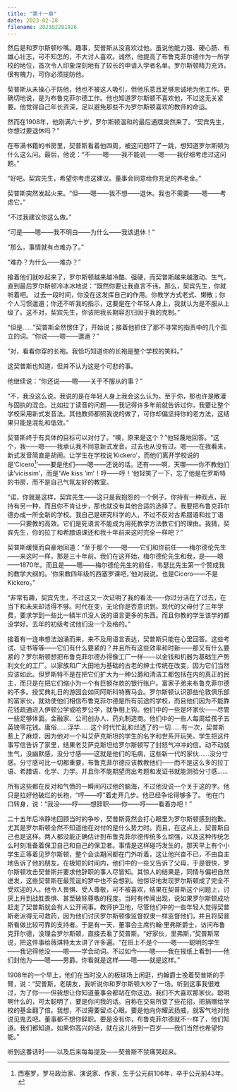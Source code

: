 ```yaml
---
title: "第十一章"
date: 2023-02-28
filename: 202302281926
---
```

然后是和罗尔斯顿吵嘴。趣事，契普斯从没喜欢过他。虽说他能力强、硬心肠、有雄心壮志，可不知怎的，不大讨人喜欢。诚然，他提高了布鲁克菲尔德作为一所学校的地位，首次令人印象深刻地有了较长的申请入学者名单。罗尔斯顿精力充沛，很有魄力，可你必须提防他。

契普斯从未操心于防他，他也不被这人吸引，但他乐意且足够忠诚地为他工作。更确切地说，是为布鲁克菲尔德工作。他也知道罗尔斯顿不喜欢他，不过这无关紧要。他觉得自己年长资深，足以避免那些不为罗尔斯顿喜欢的教师的命运。

然而在1908年，他刚满六十岁，罗尔斯顿温和的最后通牒突然来了。“契宾先生，你想过要退休吗？”

在布满书籍的书房里，契普斯看着他四周，被这问题吓了一跳，想知道罗尔斯顿为什么这么问。最后，他说：“不——嗯——我不能说——嗯——我仔细考虑过这问题。”

“好吧。契宾先生，希望你考虑这建议。董事会同意给你充足的养老金。”

契普斯突然发起火来。“但——嗯——我不想——退休。我也不需要——嗯——考虑它。”

“不过我建议你这么做。”

“可是——嗯——我不明白——为什么——我该退休！”

“那么，事情就有点难办了。”

“难办？为什么——难办？”

接着他们就吵起来了，罗尔斯顿越来越冷酷、强硬，而契普斯越来越激动、生气，直到最后罗尔斯顿冷冰冰地说：“既然你要让我直言不讳，那么，契宾先生，你就听着吧。 过去一段时间，你没在这发挥自己的作用。你教学方式老式、懒散；你个人习惯邋遢；你还不听我的指示，这要是在个年轻人身上，我就认为是不服从上级了。这不对，契宾先生，你该把我长期容忍归因于我的克制。”

“但是……”契普斯全然愣住了，开始说；接着他抓住了那不寻常的指责中的几个孤立的词。“你说——嗯——邋遢？”

“对，看看你穿的长袍。我恰巧知道你的长袍是整个学校的笑料。”

这契普斯也知道，但并不认为这是个可悲的事。

他继续说：“你还说——嗯——关于不服从的事？”

“不，我没这么说。我说的是在年轻人身上我会这么认为。至于你，那也许是散漫与固执的混合。比如拉丁读音的问题——我记得许多年前就告诉过你，我要让整个学校采用新式发音法。其他教师都照我说的做了，可你却偏坚持你的老方法，这结果只能是混乱和低效。”

契普斯终于有具体的目标可以对付了。“噢，原来是这个？”他轻蔑地回答。“这个，我——嗯——我承认我不同意新式发音。过去也从没有过。嗯——在我看来，新式发音简直是胡闹。让学生在学校说‘Kickero’，而他们离开学校说的是‘Cicero[^1]’——要是他们——嗯——还说的话。还有——啊，天哪——你不教他们读‘vicissim’，而是‘We kiss ’im’！哼——哼！’他轻笑了一下，忘了他是在罗斯特的书房，而不是自己气氛友好的教室。

“诺，你就是这样，契宾先生——这只是我抱怨的一个例子。你持有一种观点，我持有另一种，而且你不肯让步，那也就没有其他合适的选择了。我要把布鲁克菲尔德办成一所全新的学校。我自己是研究科学的人，不过不反对古希腊语和拉丁语——只要教的高效。它们是死语言不能成为用死教学方法教它们的理由。我猜，契宾先生，你的拉丁和希腊语课还和我十年前来这时完全一样吧？”

契普斯缓慢而自豪地回道：“至于那个——嗯——它们和你前任——梅尔德伦先生——来这时一样，那是三十年前。我们在这开始，梅尔德伦先生和我，是——嗯——1870年。而且是——嗯——梅尔德伦先生的前任，韦瑟比先生第一个赞成我的教学大纲的。‘你来教四年级的西塞罗课吧，’他对我说。也是Cicero——不是Kickero。”

“非常有趣，契宾先生，不过这又一次证明了我的看法——你过分活在了过去，在当下和未来却活得不够。时代在变，无论你是否意识到。现代的父母付了三年学费，要求学到一些比一鳞半爪没人说的语言更多的东西。而且你教的学生该学的都没学好。去年的初级考试他们没一个及格的。”

接着有一连串想法汹涌而来，来不及用语言表达，契普斯只能在心里回答。这些考试、证书等等——它们有什么要紧的？并且所有这些效率和时新——那又有什么要紧的？罗尔斯顿想把布鲁克菲尔德办得像工厂一样——以金钱和机器为基础生产势利文化的工厂。以家族和广大田地为基础的古老的绅士传统在改变，因为它们当然应该如此。但罗斯特不是在把它们扩大为一种公爵和清洁工都包括在内的真正的民主，而只是在把它们缩小为一个有巨额存款的银行账户。富家子弟来布鲁克菲尔德的不多。授奖典礼日的游园会如同阿斯科特赛马会。罗尔斯顿认识那些伦敦俱乐部的富家伙，就劝使他们相信布鲁克菲尔德是所有前途的学校，而且他们因为不能靠花钱疏通进入伊顿公学或哈罗公学，就争相上钩。他们中的一些是坏家伙——尽管一些足够体面。金融家、公司创办人、药丸制造商。他们中的一些人每周给孩子五英镑零花钱。庸俗……浮华……这个时代忙乱和烂透了的一切……有一次，契普斯惹上了麻烦，因为他对一个叫艾萨克斯坦的学生的名字和世系开玩笑。学生把这件事写信告诉了家里，结果老艾萨克斯坦给罗尔斯顿写了封怒气冲冲的信。动不动就生气，没幽默感，没分寸感——这就是他们的毛病，这些新一代的家伙……没分寸感。分寸感可比一切都重要，布鲁克菲尔德应该教教他们——而不是这么多的拉丁语、希腊语、化学、力学。并且你不能期望用出考题和发证书就能测验分寸感……

所有这些都在反对和气愤的一瞬间闪过他的脑海，不过他没说一个关于这的字。他只是拉好他破烂的长袍，“哼——哼”着走开几步。他已经争论得够多了。
他在门口转身，说：“我没——哼——想辞职——你——哼——看着办吧！”

二十五年后冷静地回顾当时的争吵，契普斯竟然会打心眼里为罗尔斯顿感到抱歉。尤其是罗尔斯顿全然不知道他在对付的是什么势力时。而且，在这点上，契普斯自己也是这样。两人都没能正确估计到布鲁克菲尔德传统多么顽强，以及这种传统怎么时刻准备着保卫自己和自己的保卫者。事情是这样碰巧发生的，那天早上有个小学生正等着见罗尔斯顿，整个会谈期间都在门外听着，这让他兴奋不已，不由自主地告诉了他的朋友。在极短的时间内，他们中的一些又告诉了父母，于是很快，罗尔斯顿攻击契普斯并要求他辞职的事人尽皆知。其惊人的结果是，同情与偏袒自然迸发，这些契普斯在最荒诞的梦中也不会想到。他惊讶地发现罗尔斯顿成了完全不受欢迎的人。他令人畏惧、受人尊敬，可不被喜欢，结果在契普斯这个问题上，讨厌上升到战胜畏惧、甚至破除尊敬的程度。当时有传闻出现，说如果罗尔斯顿成功赶走了契普斯就会有人公开闹事。教师护卫他，尽管他们中的一些年轻人觉得契普斯老派得无可救药，因为他们讨厌罗尔斯顿像监督奴隶一样监督他们，并且将契普斯看做比较可靠的支持者。于是有一天，董事会主席约翰·里弗斯爵士，访问布鲁克菲尔德，没理会罗尔斯顿，直接去看了契普斯。“好家伙，里弗斯，”契普斯常说，把这件事给薇琪特太太讲了许多遍。“在班上不是个——嗯——聪明的学生——我记得他没——嗯——学会动词。不过如今——嗯——我在报纸上看到——他们封他为——嗯——男爵。你看就是这样——嗯——就是这样。”

1908年的一个早上，他们在当时没人的板球场上闲逛，约翰爵士挽着契普斯的手臂，说：“契普斯，老朋友，我听说你和罗尔斯顿大吵了一场。听到这事我很难过，为了你——但我想让你知道董事会都站在你这边。我们不大喜欢那家伙。聪明啊什么的，可太聪明了，要是你问我的话。自称在交易所耍了些花招，把捐赠给学校的基金翻了倍。我想，不过需要留点心眼。要是他向你耀武扬威，就客气地对他说见鬼去吧。董事都不想你辞职。要是没有你，布鲁克菲尔德就不一样了，他们知道。我们都知道。如果你高兴的话，就在这儿待到一百岁——我们当然也希望你能。”

听到这番话时——以及后来每每提及——契普斯不禁痛哭起来。

[^1]: 西塞罗，罗马政治家、演说家、作家，生于公元前106年，卒于公元前43年。